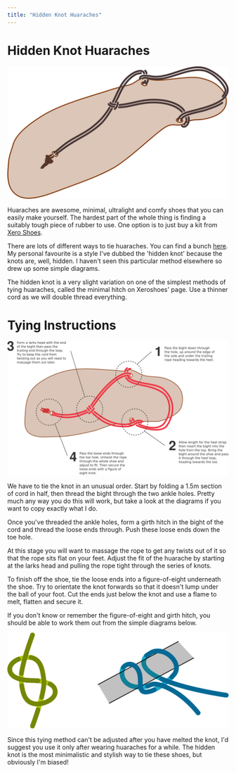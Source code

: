 ```yaml
---
title: "Hidden Knot Huaraches"
---
```


# Hidden Knot Huaraches

![](diagram-overview.png)

Huaraches are awesome, minimal, ultralight and comfy shoes that you can easily make yourself. 
The hardest part of the whole thing is finding a suitably tough piece of rubber to use. 
One option is to just buy a kit from [Xero Shoes](https://xeroshoes.com/). 

There are lots of different ways to tie huaraches. 
You can find a bunch [here](https://xeroshoes.com/tying/). 
My personal favourite is a style I've dubbed the 'hidden knot' because the knots are, well, hidden.
I haven't seen this particular method elsewhere so drew up some simple diagrams. 

The hidden knot is a very slight variation on one of the simplest methods of tying huaraches, called the minimal hitch on Xeroshoes' page. 
Use a thinner cord as we will double thread everything. 

Tying Instructions
==================

![](instructions.png)


We have to tie the knot in an unusual order. 
Start by folding a 1.5m section of cord in half, then thread the bight through the two ankle holes. 
Pretty much any way you do this will work, but take a look at the diagrams if you want to copy exactly what I do. 

Once you've threaded the ankle holes, form a girth hitch in the bight of the cord and thread the loose ends through. 
Push these loose ends down the toe hole. 

At this stage you will want to massage the rope to get any twists out of it so that the rope sits flat on your feet. 
Adjust the fit of the huarache by starting at the larks head and pulling the rope tight through the series of knots. 

To finish off the shoe, tie the loose ends into a figure-of-eight underneath the shoe. 
Try to orientate the knot forwards so that it doesn't lump under the ball of your foot. 
Cut the ends just below the knot and use a flame to melt, flatten and secure it. 

If you don't know or remember the figure-of-eight and girth hitch, you should be able to work them out from the simple diagrams below. 

![](knots.png)

Since this tying method can't be adjusted after you have melted the knot, I'd suggest you use it only after wearing huaraches for a while. 
The hidden knot is the most minimalistic and stylish way to tie these shoes, but obviously I'm biased!
